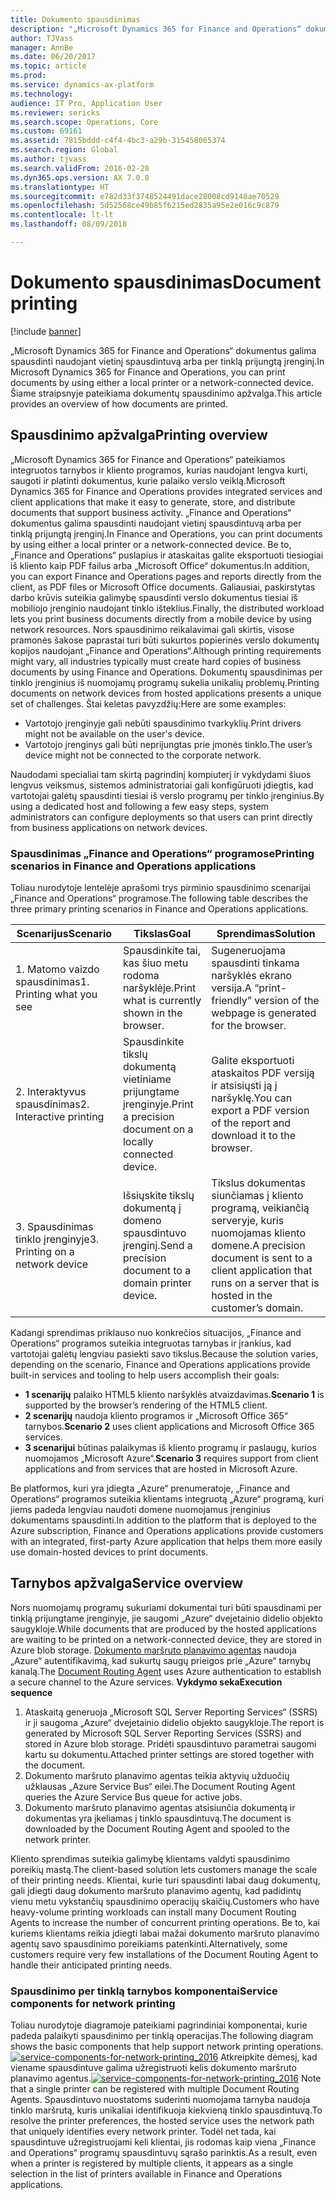 ```yaml
---
title: Dokumento spausdinimas
description: "„Microsoft Dynamics 365 for Finance and Operations“ dokumentus galima spausdinti naudojant vietinį spausdintuvą arba per tinklą prijungtą įrenginį. Šiame straipsnyje pateikiama dokumentų spausdinimo apžvalga."
author: TJVass
manager: AnnBe
ms.date: 06/20/2017
ms.topic: article
ms.prod: 
ms.service: dynamics-ax-platform
ms.technology: 
audience: IT Pro, Application User
ms.reviewer: sericks
ms.search.scope: Operations, Core
ms.custom: 69161
ms.assetid: 7815bddd-c4f4-4bc3-a29b-315458065374
ms.search.region: Global
ms.author: tjvass
ms.search.validFrom: 2016-02-28
ms.dyn365.ops.version: AX 7.0.0
ms.translationtype: HT
ms.sourcegitcommit: e782d33f3748524491dace28008cd9148ae70529
ms.openlocfilehash: 5d52568ce49b85f6215ed2835a95e2e016c9c879
ms.contentlocale: lt-lt
ms.lasthandoff: 08/09/2018

---
```


# <a name="document-printing"></a><span data-ttu-id="660aa-104">Dokumento spausdinimas</span><span class="sxs-lookup"><span data-stu-id="660aa-104">Document printing</span></span>

[!include [banner](../includes/banner.md)]

<span data-ttu-id="660aa-105">„Microsoft Dynamics 365 for Finance and Operations“ dokumentus galima spausdinti naudojant vietinį spausdintuvą arba per tinklą prijungtą įrenginį.</span><span class="sxs-lookup"><span data-stu-id="660aa-105">In Microsoft Dynamics 365 for Finance and Operations, you can print documents by using either a local printer or a network-connected device.</span></span> <span data-ttu-id="660aa-106">Šiame straipsnyje pateikiama dokumentų spausdinimo apžvalga.</span><span class="sxs-lookup"><span data-stu-id="660aa-106">This article provides an overview of how documents are printed.</span></span>

<a name="printing-overview"></a><span data-ttu-id="660aa-107">Spausdinimo apžvalga</span><span class="sxs-lookup"><span data-stu-id="660aa-107">Printing overview</span></span>
-----------------

<span data-ttu-id="660aa-108">„Microsoft Dynamics 365 for Finance and Operations“ pateikiamos integruotos tarnybos ir kliento programos, kurias naudojant lengva kurti, saugoti ir platinti dokumentus, kurie palaiko verslo veiklą.</span><span class="sxs-lookup"><span data-stu-id="660aa-108">Microsoft Dynamics 365 for Finance and Operations provides integrated services and client applications that make it easy to generate, store, and distribute documents that support business activity.</span></span> <span data-ttu-id="660aa-109">„Finance and Operations“ dokumentus galima spausdinti naudojant vietinį spausdintuvą arba per tinklą prijungtą įrenginį.</span><span class="sxs-lookup"><span data-stu-id="660aa-109">In Finance and Operations, you can print documents by using either a local printer or a network-connected device.</span></span> <span data-ttu-id="660aa-110">Be to, „Finance and Operations“ puslapius ir ataskaitas galite eksportuoti tiesiogiai iš kliento kaip PDF failus arba „Microsoft Office“ dokumentus.</span><span class="sxs-lookup"><span data-stu-id="660aa-110">In addition, you can export Finance and Operations pages and reports directly from the client, as PDF files or Microsoft Office documents.</span></span> <span data-ttu-id="660aa-111">Galiausiai, paskirstytas darbo krūvis suteikia galimybę spausdinti verslo dokumentus tiesiai iš mobiliojo įrenginio naudojant tinklo išteklius.</span><span class="sxs-lookup"><span data-stu-id="660aa-111">Finally, the distributed workload lets you print business documents directly from a mobile device by using network resources.</span></span> <span data-ttu-id="660aa-112">Nors spausdinimo reikalavimai gali skirtis, visose pramonės šakose paprastai turi būti sukurtos popierinės verslo dokumentų kopijos naudojant „Finance and Operations“.</span><span class="sxs-lookup"><span data-stu-id="660aa-112">Although printing requirements might vary, all industries typically must create hard copies of business documents by using Finance and Operations.</span></span> <span data-ttu-id="660aa-113">Dokumentų spausdinimas per tinklo įrenginius iš nuomojamų programų sukelia unikalių problemų.</span><span class="sxs-lookup"><span data-stu-id="660aa-113">Printing documents on network devices from hosted applications presents a unique set of challenges.</span></span> <span data-ttu-id="660aa-114">Štai keletas pavyzdžių:</span><span class="sxs-lookup"><span data-stu-id="660aa-114">Here are some examples:</span></span>

-   <span data-ttu-id="660aa-115">Vartotojo įrenginyje gali nebūti spausdinimo tvarkyklių.</span><span class="sxs-lookup"><span data-stu-id="660aa-115">Print drivers might not be available on the user's device.</span></span>
-   <span data-ttu-id="660aa-116">Vartotojo įrenginys gali būti neprijungtas prie įmonės tinklo.</span><span class="sxs-lookup"><span data-stu-id="660aa-116">The user’s device might not be connected to the corporate network.</span></span>

<span data-ttu-id="660aa-117">Naudodami specialiai tam skirtą pagrindinį kompiuterį ir vykdydami šiuos lengvus veiksmus, sistemos administratoriai gali konfigūruoti įdiegtis, kad vartotojai galėtų spausdinti tiesiai iš verslo programų per tinklo įrenginius.</span><span class="sxs-lookup"><span data-stu-id="660aa-117">By using a dedicated host and following a few easy steps, system administrators can configure deployments so that users can print directly from business applications on network devices.</span></span>

### <a name="printing-scenarios-in-finance-and-operations-applications"></a><span data-ttu-id="660aa-118">Spausdinimas „Finance and Operations“ programose</span><span class="sxs-lookup"><span data-stu-id="660aa-118">Printing scenarios in Finance and Operations applications</span></span>

<span data-ttu-id="660aa-119">Toliau nurodytoje lentelėje aprašomi trys pirminio spausdinimo scenarijai „Finance and Operations“ programose.</span><span class="sxs-lookup"><span data-stu-id="660aa-119">The following table describes the three primary printing scenarios in Finance and Operations applications.</span></span>

| <span data-ttu-id="660aa-120">Scenarijus</span><span class="sxs-lookup"><span data-stu-id="660aa-120">Scenario</span></span>                        | <span data-ttu-id="660aa-121">Tikslas</span><span class="sxs-lookup"><span data-stu-id="660aa-121">Goal</span></span>                                                      | <span data-ttu-id="660aa-122">Sprendimas</span><span class="sxs-lookup"><span data-stu-id="660aa-122">Solution</span></span>                                                                                                            |
|---------------------------------|-----------------------------------------------------------|---------------------------------------------------------------------------------------------------------------------|
| <span data-ttu-id="660aa-123">1. Matomo vaizdo spausdinimas</span><span class="sxs-lookup"><span data-stu-id="660aa-123">1. Printing what you see</span></span>        | <span data-ttu-id="660aa-124">Spausdinkite tai, kas šiuo metu rodoma naršyklėje.</span><span class="sxs-lookup"><span data-stu-id="660aa-124">Print what is currently shown in the browser.</span></span>             | <span data-ttu-id="660aa-125">Sugeneruojama spausdinti tinkama naršyklės ekrano versija.</span><span class="sxs-lookup"><span data-stu-id="660aa-125">A “print-friendly” version of the webpage is generated for the browser.</span></span>                                             |
| <span data-ttu-id="660aa-126">2. Interaktyvus spausdinimas</span><span class="sxs-lookup"><span data-stu-id="660aa-126">2. Interactive printing</span></span>         | <span data-ttu-id="660aa-127">Spausdinkite tikslų dokumentą vietiniame prijungtame įrenginyje.</span><span class="sxs-lookup"><span data-stu-id="660aa-127">Print a precision document on a locally connected device.</span></span> | <span data-ttu-id="660aa-128">Galite eksportuoti ataskaitos PDF versiją ir atsisiųsti ją į naršyklę.</span><span class="sxs-lookup"><span data-stu-id="660aa-128">You can export a PDF version of the report and download it to the browser.</span></span>                                          |
| <span data-ttu-id="660aa-129">3. Spausdinimas tinklo įrenginyje</span><span class="sxs-lookup"><span data-stu-id="660aa-129">3. Printing on a network device</span></span> | <span data-ttu-id="660aa-130">Išsiųskite tikslų dokumentą į domeno spausdintuvo įrenginį.</span><span class="sxs-lookup"><span data-stu-id="660aa-130">Send a precision document to a domain printer device.</span></span>     | <span data-ttu-id="660aa-131">Tikslus dokumentas siunčiamas į kliento programą, veikiančią serveryje, kuris nuomojamas kliento domene.</span><span class="sxs-lookup"><span data-stu-id="660aa-131">A precision document is sent to a client application that runs on a server that is hosted in the customer’s domain.</span></span> |

<span data-ttu-id="660aa-132">Kadangi sprendimas priklauso nuo konkrečios situacijos, „Finance and Operations“ programos suteikia integruotas tarnybas ir įrankius, kad vartotojai galėtų lengviau pasiekti savo tikslus.</span><span class="sxs-lookup"><span data-stu-id="660aa-132">Because the solution varies, depending on the scenario, Finance and Operations applications provide built-in services and tooling to help users accomplish their goals:</span></span>

-   <span data-ttu-id="660aa-133">**1 scenarijų** palaiko HTML5 kliento naršyklės atvaizdavimas.</span><span class="sxs-lookup"><span data-stu-id="660aa-133">**Scenario 1** is supported by the browser’s rendering of the HTML5 client.</span></span>
-   <span data-ttu-id="660aa-134">**2 scenarijų** naudoja kliento programos ir „Microsoft Office 365“ tarnybos.</span><span class="sxs-lookup"><span data-stu-id="660aa-134">**Scenario 2** uses client applications and Microsoft Office 365 services.</span></span>
-   <span data-ttu-id="660aa-135">**3 scenarijui** būtinas palaikymas iš kliento programų ir paslaugų, kurios nuomojamos „Microsoft Azure“.</span><span class="sxs-lookup"><span data-stu-id="660aa-135">**Scenario 3** requires support from client applications and from services that are hosted in Microsoft Azure.</span></span>

<span data-ttu-id="660aa-136">Be platformos, kuri yra įdiegta „Azure“ prenumeratoje, „Finance and Operations“ programos suteikia klientams integruotą „Azure“ programą, kuri jiems padeda lengviau naudoti domene nuomojamus įrenginius dokumentams spausdinti.</span><span class="sxs-lookup"><span data-stu-id="660aa-136">In addition to the platform that is deployed to the Azure subscription, Finance and Operations applications provide customers with an integrated, first-party Azure application that helps them more easily use domain-hosted devices to print documents.</span></span>

## <a name="service-overview"></a><span data-ttu-id="660aa-137">Tarnybos apžvalga</span><span class="sxs-lookup"><span data-stu-id="660aa-137">Service overview</span></span>
<span data-ttu-id="660aa-138">Nors nuomojamų programų sukuriami dokumentai turi būti spausdinami per tinklą prijungtame įrenginyje, jie saugomi „Azure“ dvejetainio didelio objekto saugykloje.</span><span class="sxs-lookup"><span data-stu-id="660aa-138">While documents that are produced by the hosted applications are waiting to be printed on a network-connected device, they are stored in Azure blob storage.</span></span> <span data-ttu-id="660aa-139">[Dokumento maršruto planavimo agentas](install-document-routing-agent.md) naudoja „Azure“ autentifikavimą, kad sukurtų saugų prieigos prie „Azure“ tarnybų kanalą.</span><span class="sxs-lookup"><span data-stu-id="660aa-139">The [Document Routing Agent](install-document-routing-agent.md) uses Azure authentication to establish a secure channel to the Azure services.</span></span> <span data-ttu-id="660aa-140">**Vykdymo seka**</span><span class="sxs-lookup"><span data-stu-id="660aa-140">**Execution sequence**</span></span>

1.  <span data-ttu-id="660aa-141">Ataskaitą generuoja „Microsoft SQL Server Reporting Services“ (SSRS) ir ji saugoma „Azure“ dvejetainio didelio objekto saugykloje.</span><span class="sxs-lookup"><span data-stu-id="660aa-141">The report is generated by Microsoft SQL Server Reporting Services (SSRS) and stored in Azure blob storage.</span></span> <span data-ttu-id="660aa-142">Pridėti spausdintuvo parametrai saugomi kartu su dokumentu.</span><span class="sxs-lookup"><span data-stu-id="660aa-142">Attached printer settings are stored together with the document.</span></span>
2.  <span data-ttu-id="660aa-143">Dokumento maršruto planavimo agentas teikia aktyvių užduočių užklausas „Azure Service Bus“ eilei.</span><span class="sxs-lookup"><span data-stu-id="660aa-143">The Document Routing Agent queries the Azure Service Bus queue for active jobs.</span></span>
3.  <span data-ttu-id="660aa-144">Dokumento maršruto planavimo agentas atsisiunčia dokumentą ir dokumentas yra įkeliamas į tinklo spausdintuvą.</span><span class="sxs-lookup"><span data-stu-id="660aa-144">The document is downloaded by the Document Routing Agent and spooled to the network printer.</span></span>

<span data-ttu-id="660aa-145">Kliento sprendimas suteikia galimybę klientams valdyti spausdinimo poreikių mastą.</span><span class="sxs-lookup"><span data-stu-id="660aa-145">The client-based solution lets customers manage the scale of their printing needs.</span></span> <span data-ttu-id="660aa-146">Klientai, kurie turi spausdinti labai daug dokumentų, gali įdiegti daug dokumento maršruto planavimo agentų, kad padidintų vienu metu vykstančių spausdinimo operacijų skaičių.</span><span class="sxs-lookup"><span data-stu-id="660aa-146">Customers who have heavy-volume printing workloads can install many Document Routing Agents to increase the number of concurrent printing operations.</span></span> <span data-ttu-id="660aa-147">Be to, kai kuriems klientams reikia įdiegti labai mažai dokumento maršruto planavimo agentų savo spausdinimo poreikiams patenkinti.</span><span class="sxs-lookup"><span data-stu-id="660aa-147">Alternatively, some customers require very few installations of the Document Routing Agent to handle their anticipated printing needs.</span></span>

### <a name="service-components-for-network-printing"></a><span data-ttu-id="660aa-148">Spausdinimo per tinklą tarnybos komponentai</span><span class="sxs-lookup"><span data-stu-id="660aa-148">Service components for network printing</span></span>

<span data-ttu-id="660aa-149">Toliau nurodytoje diagramoje pateikiami pagrindiniai komponentai, kurie padeda palaikyti spausdinimo per tinklą operacijas.</span><span class="sxs-lookup"><span data-stu-id="660aa-149">The following diagram shows the basic components that help support network printing operations.</span></span> <span data-ttu-id="660aa-150">[![service-components-for-network-printing\_2016](./media/service-components-for-network-printing_2016.png)](./media/service-components-for-network-printing_2016.png) Atkreipkite dėmesį, kad viename spausdintuve galima užregistruoti kelis dokumento maršruto planavimo agentus.</span><span class="sxs-lookup"><span data-stu-id="660aa-150">[![service-components-for-network-printing\_2016](./media/service-components-for-network-printing_2016.png)](./media/service-components-for-network-printing_2016.png) Note that a single printer can be registered with multiple Document Routing Agents.</span></span> <span data-ttu-id="660aa-151">Spausdintuvo nuostatoms suderinti nuomojama tarnyba naudoja tinklo maršrutą, kuris unikaliai identifikuoja kiekvieną tinklo spausdintuvą.</span><span class="sxs-lookup"><span data-stu-id="660aa-151">To resolve the printer preferences, the hosted service uses the network path that uniquely identifies every network printer.</span></span> <span data-ttu-id="660aa-152">Todėl net tada, kai spausdintuve užregistruojami keli klientai, jis rodomas kaip viena „Finance and Operations“ programų spausdintuvų sąrašo parinktis.</span><span class="sxs-lookup"><span data-stu-id="660aa-152">As a result, even when a printer is registered by multiple clients, it appears as a single selection in the list of printers available in Finance and Operations applications.</span></span>




